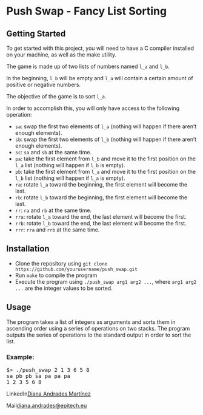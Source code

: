 <h1>Push Swap - Fancy List Sorting</h1>
<h2>Getting Started</h2>
<p>
To get started with this project, you will need to have a C compiler installed on your machine, as well as the make utility.
</p>
<p>The game is made up of two lists of numbers named <code>l_a</code> and <code>l_b</code>.</p>
<p>In the beginning, <code>l_b</code> will be empty and <code>l_a</code> will contain a certain amount of positive or negative numbers.</p>
<p>The objective of the game is to sort <code>l_a</code>.</p>
<p>In order to accomplish this, you will only have access to the following operation:</p>
<ul>
  <li><code>sa</code>: swap the first two elements of <code>l_a</code> (nothing will happen if there aren’t enough elements).</li>
  <li><code>sb</code>: swap the first two elements of <code>l_b</code> (nothing will happen if there aren’t enough elements).</li>
  <li><code>sc</code>: <code>sa</code> and <code>sb</code> at the same time.</li>
  <li><code>pa</code>: take the first element from <code>l_b</code> and move it to the first position on the <code>l_a</code> list (nothing will happen if <code>l_b</code> is empty).</li>
  <li><code>pb</code>: take the first element from <code>l_a</code> and move it to the first position on the <code>l_b</code> list (nothing will happen if <code>l_a</code> is empty).</li>
  <li><code>ra</code>: rotate <code>l_a</code> toward the beginning, the first element will become the last.</li>
  <li><code>rb</code>: rotate <code>l_b</code> toward the beginning, the first element will become the last.</li>
  <li><code>rr</code>: <code>ra</code> and <code>rb</code> at the same time.</li>
  <li><code>rra</code>: rotate <code>l_a</code> toward the end, the last element will become the first.</li>
  <li><code>rrb</code>: rotate <code>l_b</code> toward the end, the last element will become the first.</li>
  <li><code>rrr</code>: <code>rra</code> and <code>rrb</code> at the same time.</li>
</ul>
<h2>Installation</h2>
<ul>
    <li>Clone the repository using <code>git clone https://github.com/yourusername/push_swap.git</code></li>
    <li>Run <code>make</code> to compile the program</li>
    <li>Execute the program using <code>./push_swap arg1 arg2 ...</code>, where <code>arg1 arg2 ...</code> are the integer values to be sorted.</li>
</ul>
<h2>Usage</h2>
<p>
The program takes a list of integers as arguments and sorts them in ascending order using a series of operations on two stacks. The program outputs the series of operations to the standard output in order to sort the list.
</p>
<h3>Example:</h3>
<pre>
$> ./push_swap 2 1 3 6 5 8
sa pb pb sa pa pa pa
1 2 3 5 6 8
</pre>

<p>LinkedIn<a href="https://www.linkedin.com/in/diana-andrades-martinez/">Diana Andrades Martínez</a></p>
<p>Mail<a href="mailto:diana.andrades@epitech.e">diana.andrades@epitech.eu</a></p>
